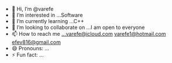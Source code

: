 - 👋 Hi, I’m @varefe
- 👀 I’m interested in ...Software
- 🌱 I’m currently learning ...C++
- 💞️ I’m looking to collaborate on ...I am open to everyone
- 📫 How to reach me ...varefe@icloud.com varefe1@hotmail.com efev816@gmail.com
- 😄 Pronouns: ...
- ⚡ Fun fact: ...

<!---
varefe/varefe is a ✨ special ✨ repository because its `README.md` (this file) appears on your GitHub profile.
You can click the Preview link to take a look at your changes.
--->
